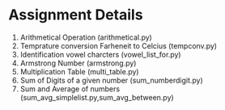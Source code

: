 # Assignment Details
1. Arithmetical Operation (arithmetical.py)
2. Temprature conversion Farheneit to Celcius (tempconv.py)
3. Identification vowel charcters (vowel_list_for.py)
4. Armstrong Number (armstrong.py)
5. Multiplication Table (multi_table.py)
6. Sum of Digits of a given number (sum_numberdigit.py)
7. Sum and Average of numbers (sum_avg_simplelist.py,sum_avg_between.py)
   
